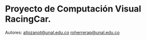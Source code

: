 # Proyecto de Computación Visual RacingCar.


Autores:
allozanot@unal.edu.co
roherrerap@unal.edu.co 



